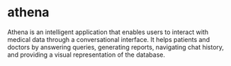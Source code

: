 # athena
Athena is an intelligent application that enables users to interact with medical data through a conversational interface. It helps patients and doctors by answering queries, generating reports, navigating chat history, and providing a visual representation of the database.
